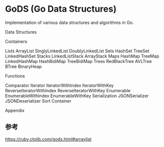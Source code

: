 # GoDS (Go Data Structures)

Implementation of various data structures and algorithms in Go.

Data Structures

Containers

Lists
    ArrayList
    SinglyLinkedList
    DoublyLinkedList
Sets
    HashSet
    TreeSet
    LinkedHashSet
Stacks
    LinkedListStack
    ArrayStack
Maps
    HashMap
    TreeMap
    LinkedHashMap
    HashBidiMap
    TreeBidiMap
Trees
    RedBlackTree
    AVLTree
    BTree
    BinaryHeap

Functions

Comparator
Iterator
    IteratorWithIndex
    IteratorWithKey
    ReverseIteratorWithIndex
    ReverseIteratorWithKey
Enumerable
    EnumerableWithIndex
    EnumerableWithKey
Serialization
    JSONSerializer
    JSONDeserializer
Sort
Container

Appendix

## 参考

https://ruby.ctolib.com/gods.html#arraylist